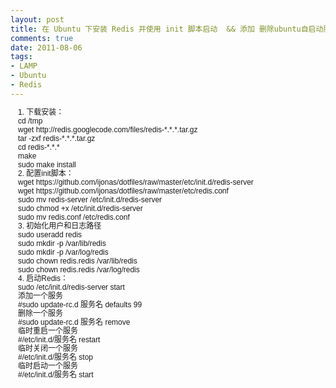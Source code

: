 ```yaml
---
layout: post
title: 在 Ubuntu 下安装 Redis 并使用 init 脚本启动  && 添加 删除ubuntu自启动服务
comments: true
date: 2011-08-06
tags:
- LAMP
- Ubuntu
- Redis
---
```


<pre style="margin-top: 0px; margin-right: 0px; margin-bottom: 0px; margin-left: 0px; padding-top: 0px; padding-right: 0px; padding-bottom: 0px; padding-left: 0px; font: normal normal normal 12px/normal Monaco, 'Courier New', 'DejaVu Sans Mono', 'Bitstream Vera Sans Mono', monospace;  font-family: 'Bitstream Vera Sans Mono', 'Courier New', monospace; "><span style="font-family: helvetica, arial, freesans, clean, sans-serif; line-height: 14px; white-space: normal;">

<div id="LC1" style="padding-top: 0px; padding-right: 0px; padding-bottom: 0px; padding-left: 1em;  margin: 0px;">1. 下载安装：</div>

<div id="LC2" style="padding-top: 0px; padding-right: 0px; padding-bottom: 0px; padding-left: 1em;  margin: 0px;"></div>

<div id="LC3" style="padding-top: 0px; padding-right: 0px; padding-bottom: 0px; padding-left: 1em;  margin: 0px;">cd /tmp</div>

<div id="LC4" style="padding-top: 0px; padding-right: 0px; padding-bottom: 0px; padding-left: 1em;  margin: 0px;">wget http://redis.googlecode.com/files/redis-*.*.*.tar.gz</div>

<div id="LC5" style="padding-top: 0px; padding-right: 0px; padding-bottom: 0px; padding-left: 1em;  margin: 0px;">tar -zxf redis-*.*.*.tar.gz</div>

<div id="LC6" style="padding-top: 0px; padding-right: 0px; padding-bottom: 0px; padding-left: 1em;  margin: 0px;">cd redis-*.*.*</div>

<div id="LC7" style="padding-top: 0px; padding-right: 0px; padding-bottom: 0px; padding-left: 1em;  margin: 0px;">make</div>

<div id="LC8" style="padding-top: 0px; padding-right: 0px; padding-bottom: 0px; padding-left: 1em;  margin: 0px;">sudo make install</div>

<div id="LC8" style="padding-top: 0px; padding-right: 0px; padding-bottom: 0px; padding-left: 1em;  margin: 0px;"></div>

<div id="LC9" style="padding-top: 0px; padding-right: 0px; padding-bottom: 0px; padding-left: 1em;  margin: 0px;">2. 配置init脚本：</div>

<div id="LC10" style="padding-top: 0px; padding-right: 0px; padding-bottom: 0px; padding-left: 1em;  margin: 0px;"></div>

<div id="LC11" style="padding-top: 0px; padding-right: 0px; padding-bottom: 0px; padding-left: 1em;  margin: 0px;">wget https://github.com/ijonas/dotfiles/raw/master/etc/init.d/redis-server</div>

<div id="LC12" style="padding-top: 0px; padding-right: 0px; padding-bottom: 0px; padding-left: 1em;  margin: 0px;">wget https://github.com/ijonas/dotfiles/raw/master/etc/redis.conf</div>

<div id="LC13" style="padding-top: 0px; padding-right: 0px; padding-bottom: 0px; padding-left: 1em;  margin: 0px;">sudo mv redis-server /etc/init.d/redis-server</div>

<div id="LC14" style="padding-top: 0px; padding-right: 0px; padding-bottom: 0px; padding-left: 1em;  margin: 0px;">sudo chmod +x /etc/init.d/redis-server</div>

<div id="LC15" style="padding-top: 0px; padding-right: 0px; padding-bottom: 0px; padding-left: 1em;  margin: 0px;">sudo mv redis.conf /etc/redis.conf</div>

<div id="LC15" style="padding-top: 0px; padding-right: 0px; padding-bottom: 0px; padding-left: 1em;  margin: 0px;"></div>

<div id="LC16" style="padding-top: 0px; padding-right: 0px; padding-bottom: 0px; padding-left: 1em;  margin: 0px;">3. 初始化用户和日志路径</div>

<div id="LC17" style="padding-top: 0px; padding-right: 0px; padding-bottom: 0px; padding-left: 1em;  margin: 0px;"></div>

<div id="LC18" style="padding-top: 0px; padding-right: 0px; padding-bottom: 0px; padding-left: 1em;  margin: 0px;">sudo useradd redis</div>

<div id="LC19" style="padding-top: 0px; padding-right: 0px; padding-bottom: 0px; padding-left: 1em;  margin: 0px;">sudo mkdir -p /var/lib/redis</div>

<div id="LC20" style="padding-top: 0px; padding-right: 0px; padding-bottom: 0px; padding-left: 1em;  margin: 0px;">sudo mkdir -p /var/log/redis</div>

<div id="LC21" style="padding-top: 0px; padding-right: 0px; padding-bottom: 0px; padding-left: 1em;  margin: 0px;">sudo chown redis.redis /var/lib/redis</div>

<div id="LC22" style="padding-top: 0px; padding-right: 0px; padding-bottom: 0px; padding-left: 1em;  margin: 0px;">sudo chown redis.redis /var/log/redis</div>

<div id="LC22" style="padding-top: 0px; padding-right: 0px; padding-bottom: 0px; padding-left: 1em;  margin: 0px;"></div>

<div id="LC23" style="padding-top: 0px; padding-right: 0px; padding-bottom: 0px; padding-left: 1em;  margin: 0px;">4. 启动Redis：</div>

<div id="LC24" style="padding-top: 0px; padding-right: 0px; padding-bottom: 0px; padding-left: 1em;  margin: 0px;"></div>

<div id="LC25" style="padding-top: 0px; padding-right: 0px; padding-bottom: 0px; padding-left: 1em;  margin: 0px;">sudo /etc/init.d/redis-server start</div>

<div id="LC25" style="padding-top: 0px; padding-right: 0px; padding-bottom: 0px; padding-left: 1em;  margin: 0px;"></div>

</span></pre>
<pre style="margin-top: 0px; margin-right: 0px; margin-bottom: 0px; margin-left: 0px; padding-top: 0px; padding-right: 0px; padding-bottom: 0px; padding-left: 0px; font: normal normal normal 12px/normal Monaco, 'Courier New', 'DejaVu Sans Mono', 'Bitstream Vera Sans Mono', monospace;  font-family: 'Bitstream Vera Sans Mono', 'Courier New', monospace; ">
<span style="font-family: helvetica, arial, freesans, clean, sans-serif; line-height: 14px; white-space: normal;">

<div id="LC1" style="padding-top: 0px; padding-right: 0px; padding-bottom: 0px; padding-left: 1em;  margin: 0px;">添加一个服务</div>

<div id="LC2" style="padding-top: 0px; padding-right: 0px; padding-bottom: 0px; padding-left: 1em;  margin: 0px;">#sudo update-rc.d 服务名 defaults 99</div>

<div id="LC4" style="padding-top: 0px; padding-right: 0px; padding-bottom: 0px; padding-left: 1em;  margin: 0px;">删除一个服务</div>

<div id="LC5" style="padding-top: 0px; padding-right: 0px; padding-bottom: 0px; padding-left: 1em;  margin: 0px;">#sudo update-rc.d 服务名 remove</div>

<div id="LC7" style="padding-top: 0px; padding-right: 0px; padding-bottom: 0px; padding-left: 1em;  margin: 0px;">临时重启一个服务</div>

<div id="LC8" style="padding-top: 0px; padding-right: 0px; padding-bottom: 0px; padding-left: 1em;  margin: 0px;">#/etc/init.d/服务名 restart</div>

<div id="LC10" style="padding-top: 0px; padding-right: 0px; padding-bottom: 0px; padding-left: 1em;  margin: 0px;">临时关闭一个服务</div>

<div id="LC11" style="padding-top: 0px; padding-right: 0px; padding-bottom: 0px; padding-left: 1em;  margin: 0px;">#/etc/init.d/服务名 stop</div>

<div id="LC13" style="padding-top: 0px; padding-right: 0px; padding-bottom: 0px; padding-left: 1em;  margin: 0px;">临时启动一个服务</div>

<div id="LC14" style="padding-top: 0px; padding-right: 0px; padding-bottom: 0px; padding-left: 1em;  margin: 0px;">#/etc/init.d/服务名 start</div>

</span>
</pre>				
